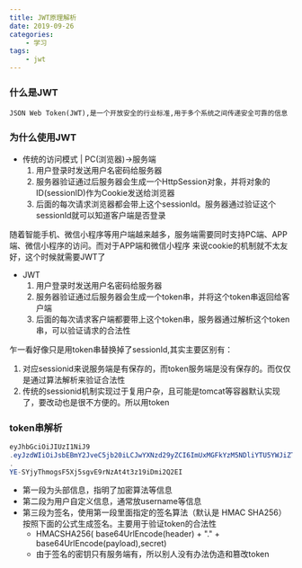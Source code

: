 ```yaml
---
title: JWT原理解析
date: 2019-09-26
categories:
    - 学习
tags:
    - jwt
---
```


### 什么是JWT

    JSON Web Token(JWT),是一个开放安全的行业标准,用于多个系统之间传递安全可靠的信息

### 为什么使用JWT

* 传统的访问模式 | PC(浏览器)->服务端
    1. 用户登录时发送用户名密码给服务器
    2. 服务器验证通过后服务器会生成一个HttpSession对象，并将对象的ID(sessionID)作为Cookie发送给浏览器
    3. 后面的每次请求浏览器都会带上这个sessionId。服务器通过验证这个sessionId就可以知道客户端是否登录

随着智能手机、微信小程序等用户端越来越多，服务端需要同时支持PC端、APP端、微信小程序的访问。而对于APP端和微信小程序
来说cookie的机制就不太友好，这个时候就需要JWT了

* JWT
    1. 用户登录时发送用户名密码给服务器
    2. 服务器验证通过后服务器会生成一个token串，并将这个token串返回给客户端
    3. 后面的每次请求客户端都要带上这个token串，服务器通过解析这个token串，可以验证请求的合法性

乍一看好像只是用token串替换掉了sessionId,其实主要区别有：

 1. 对应sessionid来说服务端是有保存的，而token服务端是没有保存的。而仅仅是通过算法解析来验证合法性
 2. 传统的sessionid机制实现过于复用户杂，且可能是tomcat等容器默认实现了，要改动也是很不方便的。所以用token

### token串解析

``` java
eyJhbGciOiJIUzI1NiJ9
.eyJzdWIiOiJsbEBmY2JveC5jb20iLCJwYXNzd29yZCI6ImUxMGFkYzM5NDliYTU5YWJiZTU2ZTA1N2YyMGY4ODNlIiwiaWQiOjIsImV4cCI6MTU2OTQ5OTc1NSwiaWF0IjoxNTY5NDk3OTU1LCJqdGkiOiIzMGIxZjJiOC1iNDE4LTQ4ODAtYjY4OC02OTY0NmYxMDg3MmIiLCJ1c2VybmFtZSI6ImxsQGZjYm94LmNvbSJ9
.
YE-SYjyThmogsF5Xj5sgvE9rNzAt4t3z19iDmi2Q2EI
```

* 第一段为头部信息，指明了加密算法等信息
* 第二段为用户自定义信息，通常放username等信息
* 第三段为签名，使用第一段里面指定的签名算法（默认是 HMAC SHA256）按照下面的公式生成签名。主要用于验证token的合法性
  * HMACSHA256( base64UrlEncode(header) + "." + base64UrlEncode(payload),secret)
  * 由于签名的密钥只有服务端有，所以别人没有办法伪造和篡改token
  